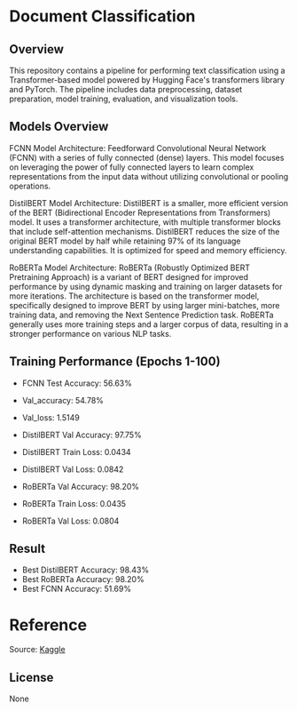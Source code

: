 # Document Classification
## Overview
This repository contains a pipeline for performing text classification using a Transformer-based model powered by Hugging Face's transformers library and PyTorch. The pipeline includes data preprocessing, dataset preparation, model training, evaluation, and visualization tools.

## Models Overview
FCNN Model
Architecture:
Feedforward Convolutional Neural Network (FCNN) with a series of fully connected (dense) layers. This model focuses on leveraging the power of fully connected layers to learn complex representations from the input data without utilizing convolutional or pooling operations.

DistilBERT Model
Architecture:
DistilBERT is a smaller, more efficient version of the BERT (Bidirectional Encoder Representations from Transformers) model. It uses a transformer architecture, with multiple transformer blocks that include self-attention mechanisms. DistilBERT reduces the size of the original BERT model by half while retaining 97% of its language understanding capabilities. It is optimized for speed and memory efficiency.

RoBERTa Model
Architecture:
RoBERTa (Robustly Optimized BERT Pretraining Approach) is a variant of BERT designed for improved performance by using dynamic masking and training on larger datasets for more iterations. The architecture is based on the transformer model, specifically designed to improve BERT by using larger mini-batches, more training data, and removing the Next Sentence Prediction task. RoBERTa generally uses more training steps and a larger corpus of data, resulting in a stronger performance on various NLP tasks.

## Training Performance (Epochs 1-100)

- FCNN Test Accuracy: 56.63%
- Val_accuracy: 54.78%
- Val_loss: 1.5149

- DistilBERT Val Accuracy: 97.75%
- DistilBERT Train Loss: 0.0434
- DistilBERT Val Loss: 0.0842

- RoBERTa Val Accuracy: 98.20%
- RoBERTa Train Loss: 0.0435
- RoBERTa Val Loss: 0.0804

## Result

- Best DistilBERT Accuracy: 98.43%
- Best RoBERTa Accuracy: 98.20%
- Best FCNN Accuracy: 51.69%

# Reference
Source: [Kaggle](https://www.kaggle.com/datasets/alfathterry/bbc-full-text-document-classification)

## License
None
